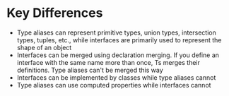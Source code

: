 # Key Differences

- Type aliases can represent primitive types, union types, intersection types, tuples, etc., while interfaces are primarily used to represent the shape of an object
- Interfaces can be merged using declaration merging. If you define an interface with the same name more than once, Ts merges their definitions. Type aliases can't be merged this way
- Interfaces can be implemented by classes while type aliases cannot
- Type aliases can use computed properties while interfaces cannot

